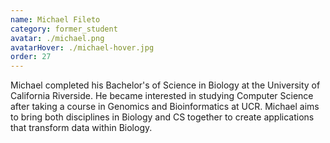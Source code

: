```yaml
---
name: Michael Fileto
category: former_student
avatar: ./michael.png
avatarHover: ./michael-hover.jpg
order: 27
---
```


Michael completed his Bachelor's of Science in Biology at the University of California Riverside. He became interested in studying Computer Science after taking a course in Genomics and Bioinformatics at UCR. Michael aims to bring both disciplines in Biology and CS together to create applications that transform data within Biology.
